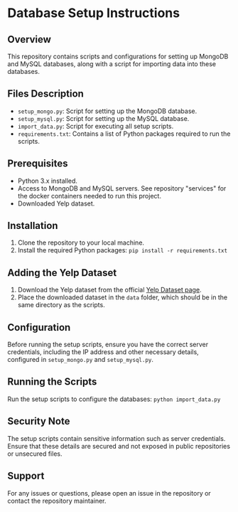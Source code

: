 # Database Setup Instructions

## Overview
This repository contains scripts and configurations for setting up MongoDB and MySQL databases, along with a script for importing data into these databases.

## Files Description
- `setup_mongo.py`: Script for setting up the MongoDB database.
- `setup_mysql.py`: Script for setting up the MySQL database.
- `import_data.py`: Script for executing all setup scripts.
- `requirements.txt`: Contains a list of Python packages required to run the scripts.

## Prerequisites
- Python 3.x installed.
- Access to MongoDB and MySQL servers. See repository "services" for the docker containers needed to run this project.
- Downloaded Yelp dataset.

## Installation
1. Clone the repository to your local machine.
2. Install the required Python packages:
```pip install -r requirements.txt```

## Adding the Yelp Dataset
1. Download the Yelp dataset from the official [Yelp Dataset page](https://www.yelp.com/dataset).
2. Place the downloaded dataset in the `data` folder, which should be in the same directory as the scripts.


## Configuration
Before running the setup scripts, ensure you have the correct server credentials, including the IP address and other necessary details, configured in `setup_mongo.py` and `setup_mysql.py`.

## Running the Scripts
Run the setup scripts to configure the databases:
```python import_data.py```


## Security Note
The setup scripts contain sensitive information such as server credentials. Ensure that these details are secured and not exposed in public repositories or unsecured files.

## Support
For any issues or questions, please open an issue in the repository or contact the repository maintainer.

